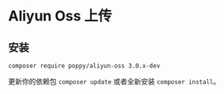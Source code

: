 # Aliyun Oss 上传

## 安装

```
composer require poppy/aliyun-oss 3.0.x-dev
```

更新你的依赖包 `composer update` 或者全新安装 `composer install`。